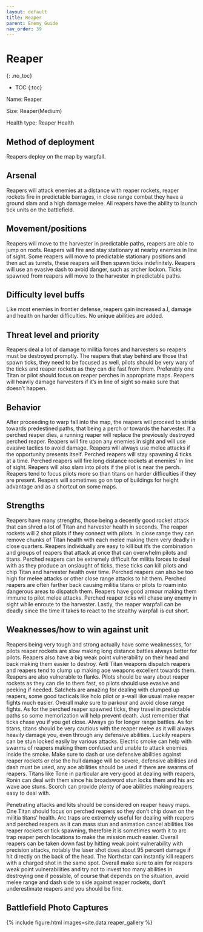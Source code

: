 ```yaml
---
layout: default
title: Reaper
parent: Enemy Guide
nav_order: 39
---
```


# Reaper
{: .no_toc}

- TOC
{:toc}

Name: Reaper

Size: Reaper(Medium)

Health type: Reaper Health

## Method of deployment

Reapers deploy on the map by warpfall.

## Arsenal

Reapers will attack enemies at a distance with reaper rockets, reaper rockets fire in predictable barrages, in close range combat they have a ground slam and a high damage melee. All reapers have the ability to launch tick units on the battlefield.

## Movement/positions

Reapers will move to the harvester in predictable paths, reapers are able to jump on roofs. Reapers will fire and stay stationary at nearby enemies in line of sight. Some reapers will move to predictable stationary positions and then act as turrets, these reapers will then spawn ticks indefinitely. Reapers will use an evasive dash to avoid danger, such as archer lockon. Ticks spawned from reapers will move to the harvester in predictable paths.

## Difficulty level buffs

Like most enemies in frontier defense, reapers gain increased a.I, damage and health on harder difficulties. No unique abilities are added.

## Threat level and priority 

Reapers deal a lot of damage to militia forces and harvesters so reapers must be destroyed promptly. The reapers that stay behind are those thst spawn ticks, they need to be focused as well, pilots should be very wary of the ticks and reaper rockets as they can die fast from them. Preferably one Titan or pilot should focus on reaper perches in appropriate maps. Reapers will heavily damage harvesters if it’s in line of sight so make sure that doesn’t happen. 

## Behavior

After proceeding to warp fall into the map, the reapers will proceed to stride towards predestined paths, that being a perch or towards the harvester. If a perched reaper dies, a running reaper will replace the previously destroyed perched reaper. Reapers will fire upon any enemies in sight and will use evasive tactics to avoid damage. Reapers will always use melee attacks if the opportunity presents itself. Perched reapers will stay spawning 4 ticks at a time. Perched reapers will fire long distance rockets at enemies' in line of sight. Reapers will also slam into pilots if the pilot is near the perch. Reapers tend to focus pilots more so than titans on harder difficulties if they are present. Reapers will sometimes go on top of buildings for height advantage and as a shortcut on some maps.

## Strengths

Reapers have many strengths, those being a decently good rocket attack that can shred a lot of Titan and harvester health in seconds. The reaper rockets will 2 shot pilots if they connect with pilots. In close range they can remove chunks of Titan health with each melee making them very deadly in close quarters. Reapers individually are easy to kill but it’s the combination and groups of reapers that attack at once that can overwhelm pilots and titans. Perched reapers can be extremely difficult for militia forces to deal with as they produce an onslaught of ticks, these ticks can kill pilots and chip Titan and harvester health over time. Perched reapers can also be too high for melee attacks or other close range attacks to hit them. Perched reapers are often farther back causing militia titans or pilots to roam into dangerous areas to dispatch them. Reapers have good armour making them immune to pilot melee attacks. Perched reaper ticks will chase any enemy in sight while enroute to the harvester. Lastly, the reaper warpfall can be deadly since the time it takes to react to the stealthy warpfall is cut short.

## Weaknesses/how to win against unit 

Reapers being very tough and strong actually have some weaknesses, for pilots reaper rockets are slow making long distance battles always better for pilots. Reapers also have a big weak point vulnerability on their head and back making them easier to destroy. Anti Titan weapons dispatch reapers and reapers tend to clump up making aoe weapons excellent towards them. Reapers are also vulnerable to flanks. Pilots should be wary about reaper rockets as they can die to them fast, so pilots should use evasive and peeking if needed. Satchels are amazing for dealing with clumped up reapers, some good tacticals like holo pilot or a-wall like usual make reaper fights much easier. Overall make sure to parkour and avoid close range fights. As for the perched reaper spawned ticks, they travel in predictable paths so some memorization will help prevent death. Just remember that ticks chase you if you get close. Always go for longer range battles. As for titans, titans should be very cautious with the reaper melee as it will always heavily damage you, even through any defensive abilities. Luckily reapers can be stun locked easily by various attacks. Electric smoke can help with swarms of reapers making them confused and unable to attack enemies inside the smoke. Make sure to dash or use defensive abilities against reaper rockets or else the hull damage will be severe, defensive abilities and dash must be used, any aoe abilities should be used if there are swarms of reapers. Titans like Tone in particular are very good at dealing with reapers, Ronin can deal with them since his broadsword stun locks them and his arc wave aoe stuns. Scorch can provide plenty of aoe abilities making reapers easy to deal with.

Penetrating attacks and kits should be considered on reaper heavy maps. One Titan should focus on perched reapers so they don’t chip down on the militia titans' health. Arc traps are extremely useful for dealing with reapers and perched reapers as it can mass stun and animation cancel abilities like reaper rockets or tick spawning, therefore it is sometimes worth it to arc trap reaper perch locations to make the mission much easier. Overall reapers can be taken down fast by hitting weak point vulnerability with precision attacks, notably the laser shot does about 95 percent damage if hit directly on the back of the head. The Northstar can instantly kill reapers with a charged shot in the same spot. Overall make sure to aim for reapers weak point vulnerabilities and try not to invest too many abilities in destroying one if possible, of course that depends on the situation, avoid melee range and dash side to side against reaper rockets, don’t underestimate reapers and you should be fine. 

## Battlefield Photo Captures

{% include figure.html images=site.data.reaper_gallery %}
